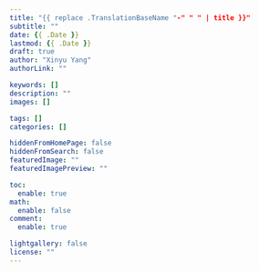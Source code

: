```yaml
---
title: "{{ replace .TranslationBaseName "-" " " | title }}"
subtitle: ""
date: {{ .Date }}
lastmod: {{ .Date }}
draft: true
author: "Xinyu Yang"
authorLink: ""

keywords: []
description: ""
images: []

tags: []
categories: []

hiddenFromHomePage: false
hiddenFromSearch: false
featuredImage: ""
featuredImagePreview: ""

toc:
  enable: true
math:
  enable: false
comment:
  enable: true

lightgallery: false
license: ""
---
```


<!--more-->
